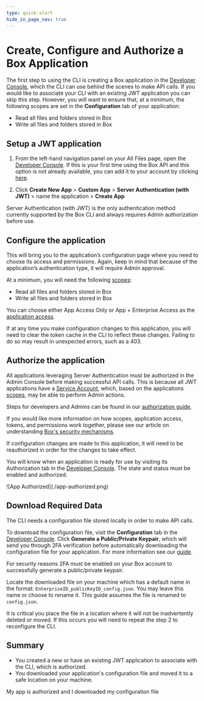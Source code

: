 ```yaml
---
type: quick-start
hide_in_page_nav: true
---
```


# Create, Configure and Authorize a Box Application

The first step to using the CLI is creating a Box application in the
[Developer Console][dc], which the CLI can use behind the scenes to make API
calls. If you would like to associate your CLI with an existing JWT application
you can skip this step. However, you will want to ensure that, at a minimum, the
following scopes are set in the **Configuration** tab of your application:

- Read all files and folders stored in Box
- Write all files and folders stored in Box

## Setup a JWT application

1. From the left-hand navigation panel on your All Files page, open the
   [Developer Console][dc]. If this is your first time using the Box
   API and this option is not already available, you can add it to your account
   by clicking [here][dc].

2. Click **Create New App** > **Custom App** > **Server Authentication
   (with JWT)** > name the application > **Create App**

<Message warning>
  Server Authentication (with JWT) is the only authentication method currently
  supported by the Box CLI and always requires Admin authorization before use. 
</Message>

## Configure the application

This will bring you to the application’s configuration page where you need to
choose its access and permissions. Again, keep in mind that because of the
application’s authentication type, it will require Admin approval.

At a minimum, you will need the following [scopes][scopes]:

- Read all files and folders stored in Box
- Write all files and folders stored in Box

You can choose either App Access Only or App + Enterprise Access as the
[application access][aa].

<Message warning>
  If at any time you make configuration changes to this application, you will
  need to clear the token cache in the CLI to reflect these changes. Failing to
  do so may result in unexpected errors, such as a 403. 
</Message>

## Authorize the application

All applications leveraging Server Authentication must be authorized in the
Admin Console before making successful API calls. This is because all JWT
applications have a [Service Account][sa], which, based on the applications
[scopes][scopes], may be able to perform Admin actions.

Steps for developers and Admins can be found in our [authorization guide][ag].

If you would like more information on how scopes, application access, tokens,
and permissions work together, please see our article on understanding
[Box's security mechanisms][blogpost].

<Message warning>
   If configuration changes are made to this application, it will need to be 
   reauthorized in order for the changes to take effect.
</Message>

You will know when an application is ready for use by visiting its Authorization
tab in the [Developer Console][dc]. The state and status must be enabled and
authorized.

<ImageFrame center>
    ![App Authorized](./app-authorized.png)
</ImageFrame>

## Download Required Data

The CLI needs a configuration file stored locally in order to make API calls.

To download the configuration file, visit the **Configuration** tab in the 
[Developer Console][dc]. Click **Generate a Public/Private Keypair**, which will
send you through 2FA verification before automatically downloading the
configuration file for your application. For more information see
our [guide][keypair]. 

<Message warning>
   For security reasons 2FA must be enabled on your Box account to successfully
   generate a public/private keypair.
</Message>

Locate the downloaded file on your machine which has a default name in the
format: `EnterpriseID_publicKeyID_config.json`. You may leave this name or
choose to rename it. This guide assumes the file is renamed to `config.json`. 

<Message warning>
   It is critical you place the file in a location where it will not be
   inadvertently deleted or moved. If this occurs you will need to repeat the
   step 2 to reconfigure the CLI. 
</Message>

## Summary

- You created a new or have an existing JWT application to associate with the
  CLI, which is authorized.
- You downloaded your application's configuration file and moved it to a safe
  location on your machine.

<Next>My app is authorized and I downloaded my configuration file</Next>

[dc]: https://account.box.com/developers/console
[keypair]: g://applications/custom-apps/jwt-setup/#public-and-private-key-pair
[sa]: g://authentication/user-types/service-account/
[scopes]: g://api-calls/permissions-and-errors/scopes/
[ag]: g://applications/custom-apps/app-approval/
[blogpost]: https://medium.com/box-developer-blog/box-api-understanding-security-9fcad7b1d72e
[scopes]: g://api-calls/permissions-and-errors/scopes/
[aa]: g://applications/custom-apps/jwt-setup/#application-access
